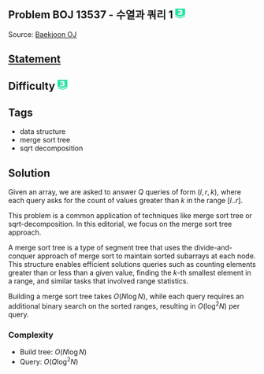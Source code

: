 ## Problem BOJ 13537 - 수열과 쿼리 1 <img src="../../boj-icon/plat3.svg" alt="Platinum 3" width="20" height="20">
Source: [Baekjoon OJ](https://www.acmicpc.net/problem/13537)

## [Statement](https://www.acmicpc.net/problem/13537)

## Difficulty <img src="../../boj-icon/plat3.svg" alt="Platinum 3" width="20" height="20">

## Tags
- data structure
- merge sort tree
- sqrt decomposition

## Solution
Given an array, we are asked to answer $Q$ queries of form $(l, r, k)$, where each query asks for the count of values greater than $k$ in the range $[l..r]$.

This problem is a common application of techniques like merge sort tree or sqrt-decomposition. In this editorial, we focus on the merge sort tree approach.

A merge sort tree is a type of segment tree that uses the divide-and-conquer approach of merge sort to maintain sorted subarrays at each node. This structure enables efficient solutions queries such as counting elements greater than or less than a given value, finding the $k$-th smallest element in a range, and similar tasks that involved range statistics.

Building a merge sort tree takes $O(N\log N)$, while each query requires an additional binary search on the sorted ranges, resulting in $O(\log^2 N)$ per query.


### Complexity
- Build tree: $O(N\log N)$
- Query: $O(Q \log^2 N)$

